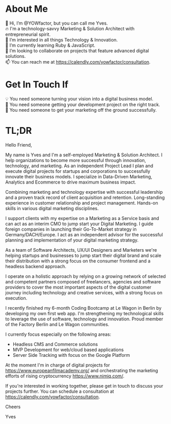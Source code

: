 # About Me
🤘 Hi, I’m @YOWfactor, but you can call me Yves.  
🔥 I'm a technology-savvy Marketing & Solution Architect with entrepreneurial spirit.  
👀 I’m interested in all things Technology & Innovation.  
🌱 I’m currently learning Ruby & JavaScript.  
💞️ I’m looking to collaborate on projects that feature advanced digital solutions.  
📫 You can reach me at https://calendly.com/yowfactor/consultation.  

# Get In Touch If
💡 You need someone turning your vision into a digital business model.  
💾 You need someone getting your development project on the right track.  
🚀 You need someone to get your marketing off the ground successfully.  

# TL;DR
Hello Friend,

My name is Yves and I'm a self-employed Marketing & Solution Architect. I help organizations to become more successful through innovation, technology, and marketing. As an independent Project Lead I plan and execute digital projects for startups and corporations to successfully innovate their business models. I specialize in Data-Driven Marketing, Analytics and Ecommerce to drive maximum business impact.

Combining marketing and technology expertise with successful leadership and a proven track record of client acquisition and retention. Long-standing experience in customer relationship and project management. Hands-on skills in various digital marketing disciplines.

I support clients with my expertise on a Marketing as a Service basis and can act as an interim CMO to jump start your Digital Marketing. I guide foreign companies in launching their Go-To-Market strategy in Germany/DACH/Europe. I act as an independent advisor for the successful planning and implementation of your digital marketing strategy.

As a team of Software Architects, UX/UI Designers and Marketers we're helping startups and businesses to jump start their digital brand and scale their distribution with a strong focus on the consumer frontend and a headless backend approach.

I operate on a holistic approach by relying on a growing network of selected and competent partners composed of freelancers, agencies and software providers to cover the most important aspects of the digital customer journey including technology and creative services, with a strong focus on execution.

I recently finished my 6-month Coding Bootcamp at Le Wagon in Berlin by developing my own first web app. I'm strengthening my technological skills to leverage the use of software, technology and innovation. Proud member of the Factory Berlin and Le Wagon communities.

I currently focus especially on the following areas:
- Headless CMS and Commerce solutions
- MVP Development for web/cloud based applications
- Server Side Tracking with focus on the Google Platform

At the moment I'm in charge of digital projects for https://www.europeanfilmacademy.org/ and orchestrating the marketing efforts of rising cryptocurrency https://www.nimiq.com/.

If you're interested in working together, please get in touch to discuss your projects further. You can schedule a consultation at https://calendly.com/yowfactor/consultation.

Cheers

Yves

<!---
YOWfactor/YOWfactor is a ✨ special ✨ repository because its `README.md` (this file) appears on your GitHub profile.
You can click the Preview link to take a look at your changes.
--->
